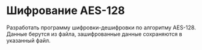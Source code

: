 # Шифрование AES-128
Разработать программу шифровки-дешифровки по алгоритму AES-128. Данные берутся из файла, зашифрованные данные сохраняются в указанный файл. 
